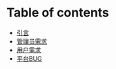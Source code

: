 # Table of contents

* [引言](README.md)
* [管理员需求](<README (1).md>)
* [用户需求](yong-hu-xu-qiu.md)
* [平台BUG](ping-tai-bug.md)
